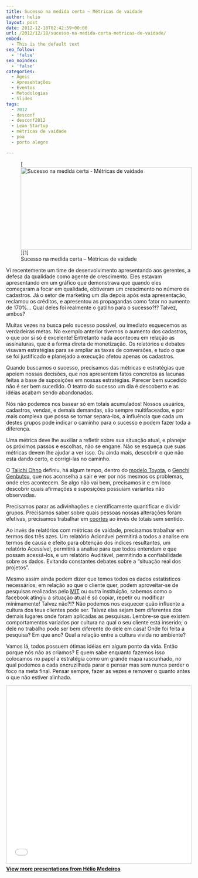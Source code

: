 ```yaml
---
title: Sucesso na medida certa – Métricas de vaidade
author: helio
layout: post
date: 2012-12-18T02:42:59+00:00
url: /2012/12/18/sucesso-na-medida-certa-metricas-de-vaidade/
embed:
  - This is the default text
seo_follow:
  - 'false'
seo_noindex:
  - 'false'
categories:
  - Ageis
  - Apresentações
  - Eventos
  - Metodologias
  - Slides
tags:
  - 2012
  - desconf
  - desconf2012
  - Lean Startup
  - métricas de vaidade
  - poa
  - porto alegre

---
```

<figure id="attachment_667" style="width: 467px" class="wp-caption aligncenter">[<img class=" wp-image-667 " alt="Sucesso na medida certa - Métricas de vaidade" src="/uploads/2012/12/Screen-Shot-2012-12-18-at-12.39.38-AM.png" width="467" height="225" srcset="/uploads/2012/12/Screen-Shot-2012-12-18-at-12.39.38-AM.png 519w, /uploads/2012/12/Screen-Shot-2012-12-18-at-12.39.38-AM-300x144.png 300w" sizes="(max-width: 467px) 100vw, 467px" />][1]<figcaption class="wp-caption-text">Sucesso na medida certa &#8211; Métricas de vaidade</figcaption></figure> 

Ví recentemente um time de desenvolvimento apresentando aos gerentes, a defesa da qualidade como agente de crescimento. Eles estavam apresentando em um gráfico que demonstrava que quando eles começaram a focar em qualidade, obtiveram um crescimento no número de cadastros. Já o setor de marketing um dia depois após esta apresentação, reclamou os créditos, e apresentou as propagandas como fator no aumento de 170%… Qual deles foi realmente o gatilho para o sucesso?!? Talvez, ambos?

Muitas vezes na busca pelo sucesso possível, ou imediato esquecemos as verdadeiras metas. No exemplo anterior tivemos o aumento dos cadastros, o que por si só é excelente! Entretanto nada aconteceu em relação as assinaturas, que é a forma direta de monetização. Os relatórios e debates visavam estratégias para se ampliar as taxas de conversões, e tudo o que se foi justificado e planejado a execução afetou apenas os cadastros.

Quando buscamos o sucesso, precisamos das métricas e estratégias que apoiem nossas decisões, que nos apresentem fatos concretos as lacunas feitas a base de suposições em nossas estratégias. Parecer bem sucedido não é ser bem sucedido. O teatro do sucesso um dia é descoberto e as idéias acabam sendo abandonadas.

Nós não podemos nos basear só em totais acumulados! Nossos usuários, cadastros, vendas, e demais demandas, são sempre multifaceados, e por mais complexa que possa se tornar separa-los, a influência que cada um destes grupos pode indicar o caminho para o sucesso e podem fazer toda a diferença.

Uma métrica deve lhe auxiliar a refletir sobre sua situação atual, e planejar os próximos passos e escolhas, não se engane. Não se esqueça que suas métricas devem lhe ajudar a ver isso. Ou ainda mais, descobrir o que não esta dando certo, e corrigi-las no caminho.

O <a title="Taiichi Ohno" href="http://en.wikipedia.org/wiki/Taiichi_Ohno" target="_blank">Taiichi Ohno</a> definiu, há algum tempo, dentro do <a title="Toyota Lean Manufacturing" href="http://en.wikipedia.org/wiki/Lean_manufacturing" target="_blank">modelo Toyota</a>, o [Genchi Genbutsu][2], que nos aconselha a sair e ver por nós mesmos os problemas, onde eles acontecem. Se algo não vai bem, precisamos ir e em loco descobrir quais afirmações e suposições possuíam variantes não observadas.

Precisamos parar as adivinhações e cientificamente quantificar e dividir grupos. Precisamos saber sobre quais pessoas nossas alterações foram efetivas, precisamos trabalhar em <a title="Coorte" href="http://pt.wikipedia.org/wiki/Coorte_(estat%C3%ADstica)" target="_blank">coortes</a> ao invés de totais sem sentido.

Ao invés de relatórios com métricas de vaidade, precisamos trabalhar em termos dos três azes. Um relatório Acionável permitirá a todos a analise em termos de causa e efeito para obtenção dos índices resultantes, um relatório Acessível, permitirá a analise para que todos entendam e que possam acessá-los, e um relatório Auditável, permitindo a confiabilidade sobre os dados. Evitando constantes debates sobre a “situação real dos projetos”.

Mesmo assim ainda podem dizer que temos todos os dados estatísticos necessários, em relação ao que o cliente quer, podem aproveitar-se de pesquisas realizadas pelo [MIT][3] ou outra instituição, sabemos como o facebook atingiu a situação atual é só copiar, repetir ou modificar minimamente! Talvez não?!? Não podemos nos esquecer quão influente a cultura dos teus clientes pode ser. Talvez elas sejam bem diferentes dos demais lugares onde foram aplicadas as pesquisas. Lembre-se que existem comportamentos variados por cultura na qual o seu cliente está inserido; o dele no trabalho pode ser bem diferente do dele em casa! Onde foi feita a pesquisa? Em que ano? Qual a relação entre a cultura vivida no ambiente?

Vamos lá, todos possuem ótimas idéias em algum ponto da vida. Então porque nós não as criamos? E quem sabe enquanto fazemos isso colocamos no papel a estratégia como um grande mapa rascunhado, no qual podemos a cada encruzilhada parar e pensar mas sem nunca perder o foco na meta final. Pensar sempre, fazer as vezes e remover o quanto antes o que não estiver alinhado.

<p style="text-align: center">
  <div style="margin-bottom: 20px;">
<iframe src="//www.slideshare.net/slideshow/embed_code/key/15678328"
        width="595"
        height="485"
        frameborder="0"
        marginwidth="0"
        marginheight="0"
        scrolling="no"
        style="border:1px solid #CCC; border-width:1px; margin-bottom:5px; max-width: 100%;"
        allowfullscreen>
</iframe>
<div style="margin-bottom:5px">
    <strong><a href="//www.slideshare.net/heliomedeiros" target="_blank">View more presentations from Hélio Medeiros</a></strong>
</div>
</div>
</p>

 [1]: /uploads/2012/12/Screen-Shot-2012-12-18-at-12.39.38-AM.png
 [2]: http://en.wikipedia.org/wiki/Genchi_Genbutsu "Genchi Genbutsu"
 [3]: http://www.mit.edu/